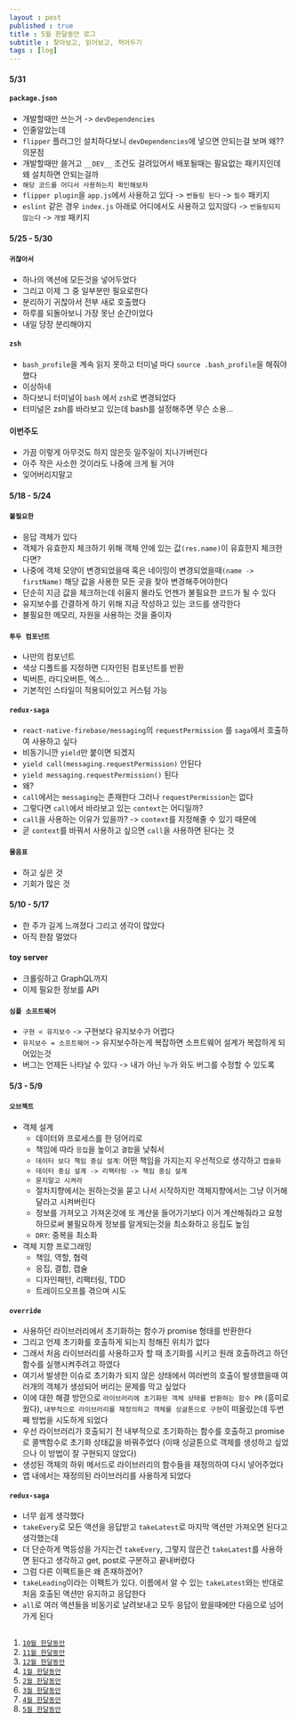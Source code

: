 ```yaml
---
layout : post
published : true
title : 5월 한달동안 로그
subtitle : 찾아보고, 읽어보고, 적어두기
tags : [log]
---
```

#### 5/31
#### `package.json`
* 개발할때만 쓰는거 -> `devDependencies`
* 인줄알았는데
* `flipper` 플러그인 설치하다보니 `devDependencies`에 넣으면 안되는걸 보며 왜?? 의문점
* 개발할때만 쓸거고 `__DEV__` 조건도 걸려있어서 배포될때는 필요없는 패키지인데 왜 설치하면 안되는걸까
* `해당 코드를 어디서 사용하는지 확인해보자`
* `flipper plugin`을 `app.js`에서 사용하고 있다 -> `번들링 된다` -> `필수` 패키지
* `eslint` 같은 경우 `index.js` 아래로 어디에서도 사용하고 있지않다 -> `번들링되지 않는다` -> `개발` 패키지
  
#### 5/25 - 5/30
#### `귀찮아서`
* 하나의 액션에 모든것을 넣어두었다
* 그리고 이제 그 중 일부분만 필요로한다
* 분리하기 귀찮아서 전부 새로 호출했다
* 하루를 되돌아보니 가장 못난 순간이었다
* 내일 당장 분리해야지
  
#### `zsh`
* `bash_profile`을 계속 읽지 못하고 터미널 마다 `source .bash_profile`을 해줘야했다
* 이상하네
* 하다보니 터미널이 `bash` 에서 `zsh`로 변경되었다
* 터미널은 zsh를 바라보고 있는데 bash를 설정해주면 무슨 소용...
  
#### 이번주도
* 가끔 이렇게 아무것도 하지 않은듯 일주일이 지나가버린다
* 아주 작은 사소한 것이라도 나중에 크게 될 거야
* 잊어버리지말고
  
#### 5/18 - 5/24
#### `불필요한`
* 응답 객체가 있다
* 객체가 유효한지 체크하기 위해 객체 안에 있는 값`(res.name)`이 유효한지 체크한다면?
* 나중에 객체 모양이 변경되었을때 혹은 네이밍이 변경되었을때`(name -> firstName)` 해당 값을 사용한 모든 곳을 찾아 변경해주어야한다
* 단순히 지금 값을 체크하는데 쉬울지 몰라도 언젠가 불필요한 코드가 될 수 있다
* 유지보수를 간결하게 하기 위해 지금 작성하고 있는 코드를 생각한다
* 불필요한 메모리, 자원을 사용하는 것을 줄이자
  
#### `투두 컴포넌트`
* 나만의 컴포넌트
* 색상 디폴트를 지정하면 디자인된 컴포넌트를 반환
* 빅버튼, 라디오버튼, 엑스...
* 기본적인 스타일이 적용되어있고 커스텀 가능
  
#### `redux-saga`
* `react-native-firebase/messaging`의 `requestPermission` 를 `saga`에서 호출하여 사용하고 싶다
* 비동기니깐 `yield`만 붙이면 되겠지
* `yield call(messaging.requestPermission)` 안된다
* `yield messaging.requestPermission()` 된다
* 왜?
* `call`에서는 `messaging`는 존재한다 그러나 `requestPermission`는 없다
* 그렇다면 `call`에서 바라보고 있는 `context`는 어디일까?
* `call`을 사용하는 이유가 있을까? -> `context`를 지정해줄 수 있기 때문에
* 곧 `context`를 바꿔서 사용하고 싶으면 `call`을 사용하면 된다는 것
  
#### `물음표`
* 하고 싶은 것
* 기회가 많은 것
  
#### 5/10 - 5/17
* 한 주가 길게 느껴졌다 그리고 생각이 많았다
* 아직 한참 멀었다
  
#### toy server
* 크롤링하고 GraphQL까지
* 이제 필요한 정보를 API
  
#### `심플 소프트웨어`
* `구현 < 유지보수` -> 구현보다 유지보수가 어렵다
* `유지보수 = 소프트웨어` -> 유지보수하는게 복잡하면 소프트웨어 설계가 복잡하게 되어있는것
* 버그는 언제든 나타날 수 있다 -> 내가 아닌 누가 와도 버그를 수정할 수 있도록
  
#### 5/3 - 5/9
#### `오브젝트`
* 객체 설계
    * 데이터와 프로세스를 한 덩어리로
    * 책임에 따라 `응집`을 높이고 `결합`을 낮춰서
    * `데이터 보다 책임 중심 설계`: 어떤 책임을 가지는지 우선적으로 생각하고 `캡슐화`
    * `데이터 중심 설계 -> 리팩터링 -> 책임 중심 설계`
    * `묻지말고 시켜라`
    * 절차지향에서는 원하는것을 묻고 나서 시작하지만 객체지향에서는 그냥 이거해달라고 시켜버린다
    * 정보를 가져오고 가져온것에 또 계산을 들어가기보다 이거 계산해줘라고 요청하므로써 불필요하게 정보를 알게되는것을 최소화하고 응집도 높임
    * `DRY`: 중복을 최소화
* 객체 지향 프로그래밍
    * 책임, 역할, 협력
    * 응집, 결합, 캡슐
    * 디자인패턴, 리팩터링, TDD
    * 트레이드오프를 겪으며 시도
  
#### `override`
* 사용하던 라이브러리에서 초기화하는 함수가 promise 형태를 반환한다
* 그리고 언제 초기화를 호출하게 되는지 정해진 위치가 없다
* 그래서 처음 라이브러리를 사용하고자 할 때 초기화를 시키고 원래 호출하려고 하던 함수를 실행시켜주려고 하였다
* 여기서 발생한 이슈로 초기화가 되지 않은 상태에서 여러번의 호출이 발생했을때 여러개의 객체가 생성되어 버리는 문제를 막고 싶었다
* 이에 대한 해결 방안으로 `라이브러리에 초기화된 객체 상태를 반환하는 함수 PR` (흥미로웠다), `내부적으로 라이브러리를 재정의하고 객체를 싱글톤으로 구현`이 떠올랐는데 두번째 방법을 시도하게 되었다
* 우선 라이브러리가 호출되기 전 내부적으로 초기화하는 함수를 호출하고 promise로 콜백함수로 초기화 상태값을 바꿔주었다 (이때 싱글톤으로 객체를 생성하고 싶었으나 이 방법이 잘 구현되지 않았다)
* 생성된 객체의 하위 메서드로 라이브러리의 함수들을 재정의하여 다시 넣어주었다
* 앱 내에서는 재정의된 라이브러리를 사용하게 되었다
  
#### `redux-saga`
* 너무 쉽게 생각했다
* `takeEvery`로 모든 액션을 응답받고 `takeLatest`로 마지막 액션만 가져오면 된다고 생각했는데
* 더 단순하게 멱등성을 가지는건 `takeEvery`, 그렇지 않은건 `takeLatest`를 사용하면 된다고 생각하고 get, post로 구분하고 끝내버렸다
* 그럼 다른 이펙트들은 왜 존재하겠어?
* `takeLeading`이라는 이펙트가 있다. 이름에서 알 수 있는 `takeLatest`와는 반대로 처음 호출된 액션만 유지하고 응답한다
* `all`로 여러 액션들을 비동기로 날려보내고 모두 응답이 왔을때에만 다음으로 넘어가게 된다
  
##  
1. [`10월 한달동안`](https://jiggag.github.io/10%EC%9B%94-%ED%95%9C%EB%8B%AC%EB%8F%99%EC%95%88/)
2. [`11월 한달동안`](https://jiggag.github.io/11%EC%9B%94-%ED%95%9C%EB%8B%AC%EB%8F%99%EC%95%88/)
3. [`12월 한달동안`](https://jiggag.github.io/12%EC%9B%94-%ED%95%9C%EB%8B%AC%EB%8F%99%EC%95%88/)
4. [`1월 한달동안`](https://jiggag.github.io/1%EC%9B%94-%ED%95%9C%EB%8B%AC%EB%8F%99%EC%95%88/)
5. [`2월 한달동안`](https://jiggag.github.io/2%EC%9B%94-%ED%95%9C%EB%8B%AC%EB%8F%99%EC%95%88/)
6. [`3월 한달동안`](https://jiggag.github.io/3%EC%9B%94-%ED%95%9C%EB%8B%AC%EB%8F%99%EC%95%88/)
7. [`4월 한달동안`](https://jiggag.github.io/4%EC%9B%94-%ED%95%9C%EB%8B%AC%EB%8F%99%EC%95%88/)
8. [`5월 한달동안`](https://jiggag.github.io/5%EC%9B%94-%ED%95%9C%EB%8B%AC%EB%8F%99%EC%95%88/)
